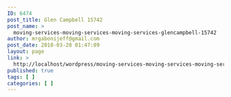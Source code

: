 ```yaml
---
ID: 6474
post_title: Glen Campbell 15742
post_name: >
  moving-services-moving-services-moving-services-glencampbell-15742
author: mrgabonijeff@gmail.com
post_date: 2018-03-28 01:47:09
layout: page
link: >
  http://localhost/wordpress/moving-services-moving-services-moving-services-glencampbell-15742/
published: true
tags: [ ]
categories: [ ]
---
```

